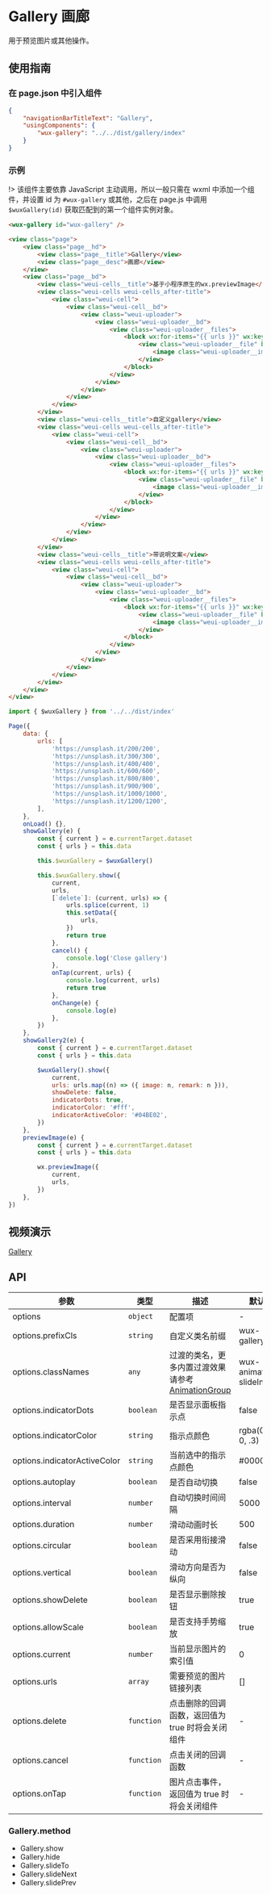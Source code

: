 # Gallery 画廊

用于预览图片或其他操作。

## 使用指南

### 在 page.json 中引入组件

```json
{
    "navigationBarTitleText": "Gallery",
    "usingComponents": {
        "wux-gallery": "../../dist/gallery/index"
    }
}
```

### 示例

!> 该组件主要依靠 JavaScript 主动调用，所以一般只需在 wxml 中添加一个组件，并设置 id 为 `#wux-gallery` 或其他，之后在 page.js 中调用 `$wuxGallery(id)` 获取匹配到的第一个组件实例对象。

```html
<wux-gallery id="wux-gallery" />

<view class="page">
    <view class="page__hd">
        <view class="page__title">Gallery</view>
        <view class="page__desc">画廊</view>
    </view>
    <view class="page__bd">
        <view class="weui-cells__title">基于小程序原生的wx.previewImage</view>
        <view class="weui-cells weui-cells_after-title">
            <view class="weui-cell">
                <view class="weui-cell__bd">
                    <view class="weui-uploader">
                        <view class="weui-uploader__bd">
                            <view class="weui-uploader__files">
                                <block wx:for-items="{{ urls }}" wx:key="{{ index }}">
                                    <view class="weui-uploader__file" bindtap="previewImage" data-current="{{ item }}">
                                        <image class="weui-uploader__img" src="{{ item }}" />
                                    </view>
                                </block>
                            </view>
                        </view>
                    </view>
                </view>
            </view>
        </view>
        <view class="weui-cells__title">自定义gallery</view>
        <view class="weui-cells weui-cells_after-title">
            <view class="weui-cell">
                <view class="weui-cell__bd">
                    <view class="weui-uploader">
                        <view class="weui-uploader__bd">
                            <view class="weui-uploader__files">
                                <block wx:for-items="{{ urls }}" wx:key="{{ index }}">
                                    <view class="weui-uploader__file" bindtap="showGallery" data-current="{{ index }}">
                                        <image class="weui-uploader__img" src="{{ item }}" />
                                    </view>
                                </block>
                            </view>
                        </view>
                    </view>
                </view>
            </view>
        </view>
        <view class="weui-cells__title">带说明文案</view>
        <view class="weui-cells weui-cells_after-title">
            <view class="weui-cell">
                <view class="weui-cell__bd">
                    <view class="weui-uploader">
                        <view class="weui-uploader__bd">
                            <view class="weui-uploader__files">
                                <block wx:for-items="{{ urls }}" wx:key="{{ index }}">
                                    <view class="weui-uploader__file" bindtap="showGallery2" data-current="{{ index }}">
                                        <image class="weui-uploader__img" src="{{ item }}" />
                                    </view>
                                </block>
                            </view>
                        </view>
                    </view>
                </view>
            </view>
        </view>
    </view>
</view>
```

```js
import { $wuxGallery } from '../../dist/index'

Page({
    data: {
        urls: [
            'https://unsplash.it/200/200',
            'https://unsplash.it/300/300',
            'https://unsplash.it/400/400',
            'https://unsplash.it/600/600',
            'https://unsplash.it/800/800',
            'https://unsplash.it/900/900',
            'https://unsplash.it/1000/1000',
            'https://unsplash.it/1200/1200',
        ],
    },
    onLoad() {},
    showGallery(e) {
        const { current } = e.currentTarget.dataset
        const { urls } = this.data

        this.$wuxGallery = $wuxGallery()

        this.$wuxGallery.show({
            current,
            urls,
            [`delete`]: (current, urls) => {
                urls.splice(current, 1)
                this.setData({
                    urls,
                })
                return true
            },
            cancel() {
                console.log('Close gallery')
            },
            onTap(current, urls) {
                console.log(current, urls)
                return true
            },
            onChange(e) {
                console.log(e)
            },
        })
    },
    showGallery2(e) {
        const { current } = e.currentTarget.dataset
        const { urls } = this.data

        $wuxGallery().show({
            current,
            urls: urls.map((n) => ({ image: n, remark: n })),
            showDelete: false,
            indicatorDots: true,
            indicatorColor: '#fff',
            indicatorActiveColor: '#04BE02',
        })
    },
    previewImage(e) {
        const { current } = e.currentTarget.dataset
        const { urls } = this.data

        wx.previewImage({
            current,
            urls,
        })
    },
})
```

## 视频演示

[Gallery](./_media/gallery.mp4 ':include :type=iframe width=375px height=667px')

## API

| 参数 | 类型 | 描述 | 默认值 |
| --- | --- | --- | --- |
| options | <code>object</code> | 配置项 | - |
| options.prefixCls | <code>string</code> | 自定义类名前缀 | wux-gallery |
| options.classNames | <code>any</code> | 过渡的类名，更多内置过渡效果请参考 [AnimationGroup](animation-group.md) | wux-animate--slideInRight |
| options.indicatorDots | <code>boolean</code> | 是否显示面板指示点 | false |
| options.indicatorColor | <code>string</code> | 指示点颜色 | rgba(0, 0, 0, .3) |
| options.indicatorActiveColor | <code>string</code> | 当前选中的指示点颜色 | #000000 |
| options.autoplay | <code>boolean</code> | 是否自动切换 | false |
| options.interval | <code>number</code> | 自动切换时间间隔 | 5000 |
| options.duration | <code>number</code> | 滑动动画时长 | 500 |
| options.circular | <code>boolean</code> | 是否采用衔接滑动 | false |
| options.vertical | <code>boolean</code> | 滑动方向是否为纵向 | false |
| options.showDelete | <code>boolean</code> | 是否显示删除按钮 | true |
| options.allowScale | <code>boolean</code> | 是否支持手势缩放 | true |
| options.current | <code>number</code> | 当前显示图片的索引值 | 0 |
| options.urls | <code>array</code> | 需要预览的图片链接列表 | [] |
| options.delete | <code>function</code> | 点击删除的回调函数，返回值为 true 时将会关闭组件 | - |
| options.cancel | <code>function</code> | 点击关闭的回调函数 | - |
| options.onTap | <code>function</code> | 图片点击事件，返回值为 true 时将会关闭组件 | - |

### Gallery.method

- Gallery.show
- Gallery.hide
- Gallery.slideTo
- Gallery.slideNext
- Gallery.slidePrev